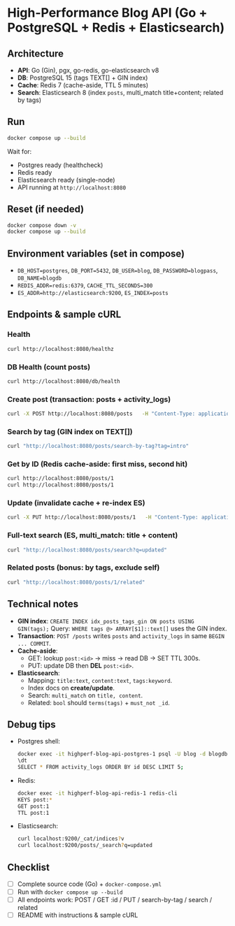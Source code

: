# High-Performance Blog API (Go + PostgreSQL + Redis + Elasticsearch)

## Architecture
- **API**: Go (Gin), pgx, go-redis, go-elasticsearch v8
- **DB**: PostgreSQL 15 (tags TEXT[] + GIN index)
- **Cache**: Redis 7 (cache-aside, TTL 5 minutes)
- **Search**: Elasticsearch 8 (index `posts`, multi_match title+content; related by tags)

## Run
```bash
docker compose up --build
```
Wait for:
- Postgres ready (healthcheck)
- Redis ready
- Elasticsearch ready (single-node)
- API running at `http://localhost:8080`

## Reset (if needed)
```bash
docker compose down -v
docker compose up --build
```

## Environment variables (set in compose)
- `DB_HOST=postgres`, `DB_PORT=5432`, `DB_USER=blog`, `DB_PASSWORD=blogpass`, `DB_NAME=blogdb`
- `REDIS_ADDR=redis:6379`, `CACHE_TTL_SECONDS=300`
- `ES_ADDR=http://elasticsearch:9200`, `ES_INDEX=posts`

## Endpoints & sample cURL

### Health
```bash
curl http://localhost:8080/healthz
```

### DB Health (count posts)
```bash
curl http://localhost:8080/db/health
```

### Create post (transaction: posts + activity_logs)
```bash
curl -X POST http://localhost:8080/posts   -H "Content-Type: application/json"   -d '{"title":"My Post","content":"Hello tx","tags":["intro","golang"]}'
```

### Search by tag (GIN index on TEXT[])
```bash
curl "http://localhost:8080/posts/search-by-tag?tag=intro"
```

### Get by ID (Redis cache-aside: first miss, second hit)
```bash
curl http://localhost:8080/posts/1
curl http://localhost:8080/posts/1
```

### Update (invalidate cache + re-index ES)
```bash
curl -X PUT http://localhost:8080/posts/1   -H "Content-Type: application/json"   -d '{"title":"My Post (updated)","tags":["intro","updated"]}'
```

### Full-text search (ES, multi_match: title + content)
```bash
curl "http://localhost:8080/posts/search?q=updated"
```

### Related posts (bonus: by tags, exclude self)
```bash
curl "http://localhost:8080/posts/1/related"
```

## Technical notes
- **GIN index**: `CREATE INDEX idx_posts_tags_gin ON posts USING GIN(tags);`
  Query: `WHERE tags @> ARRAY[$1]::text[]` uses the GIN index.
- **Transaction**: `POST /posts` writes `posts` and `activity_logs` in same `BEGIN ... COMMIT`.
- **Cache-aside**:
  - GET: lookup `post:<id>` → miss → read DB → SET TTL 300s.
  - PUT: update DB then **DEL** `post:<id>`.
- **Elasticsearch**:
  - Mapping: `title:text`, `content:text`, `tags:keyword`.
  - Index docs on **create/update**.
  - Search: `multi_match` on `title, content`.
  - Related: `bool` should `terms(tags)` + `must_not _id`.

## Debug tips
- Postgres shell:
  ```bash
  docker exec -it highperf-blog-api-postgres-1 psql -U blog -d blogdb
  \dt
  SELECT * FROM activity_logs ORDER BY id DESC LIMIT 5;
  ```
- Redis:
  ```bash
  docker exec -it highperf-blog-api-redis-1 redis-cli
  KEYS post:*
  GET post:1
  TTL post:1
  ```
- Elasticsearch:
  ```bash
  curl localhost:9200/_cat/indices?v
  curl localhost:9200/posts/_search?q=updated
  ```

## Checklist
- [ ] Complete source code (Go) + `docker-compose.yml`
- [ ] Run with `docker compose up --build`
- [ ] All endpoints work: POST / GET :id / PUT / search-by-tag / search / related
- [ ] README with instructions & sample cURL
